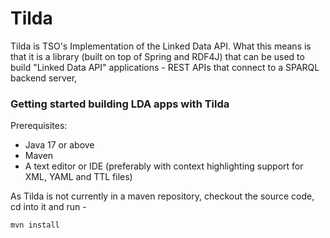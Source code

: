 # Tilda

Tilda is TSO's Implementation of the Linked Data API. 
What this means is that it is a library (built on top of Spring and RDF4J) that can be used 
to build "Linked Data API" applications - REST APIs that connect to a SPARQL backend server,

### Getting started building LDA apps with Tilda

Prerequisites:

 * Java 17 or above
 * Maven
 * A text editor or IDE (preferably with context highlighting support for XML, YAML and TTL files)

As Tilda is not currently in a maven repository, checkout the source code, cd into it and run -
    
    mvn install


